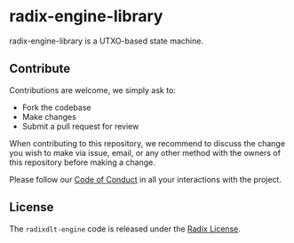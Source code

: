# radix-engine-library

radix-engine-library is a UTXO-based state machine.

## Contribute

Contributions are welcome, we simply ask to:

* Fork the codebase
* Make changes
* Submit a pull request for review

When contributing to this repository, we recommend to discuss the change you wish to make via issue,
email, or any other method with the owners of this repository before making a change.

Please follow our [Code of Conduct](../CODE_OF_CONDUCT.md) in all your interactions with the project.

## License

The `radixdlt-engine` code is released under the [Radix License](../LICENSE).
